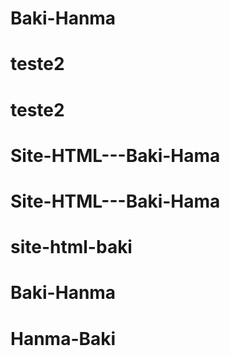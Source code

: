 # Baki-Hanma
# teste2
# teste2
# Site-HTML---Baki-Hama
# Site-HTML---Baki-Hama
# site-html-baki
# Baki-Hanma
# Hanma-Baki
